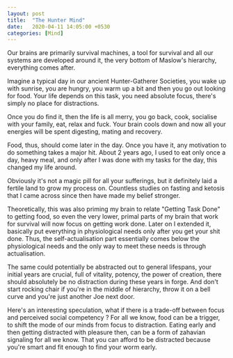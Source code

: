```yaml
---
layout: post
title:  "The Hunter Mind"
date:   2020-04-11 14:05:00 +0530
categories: [Mind]
---
```


Our brains are primarily survival machines, a tool for survival and all our systems are developed around it, the very bottom of Maslow's hierarchy, everything comes after.

Imagine a typical day in our ancient Hunter-Gatherer Societies, you wake up with sunrise, you are hungry, you warm up a bit and then you go out looking for food.
Your life depends on this task, you need absolute focus, there's simply no place for distractions.

Once you do find it, then the life is all merry, you go back, cook, socialise with your family, eat, relax and fuck. Your brain cools down and now all your energies will be spent digesting, mating and recovery.

Food, thus, should come later in the day. Once you have it, any motivation to do something takes a major hit.
About 2 years ago, I used to eat only once a day, heavy meal, and only after I was done with my tasks for the day, this changed my life around.

Obviously it's not a magic pill for all your sufferings, but it definitely laid a fertile land to grow my process on. Countless studies on fasting and ketosis that I came across since then have made my belief stronger.

Theoretically, this was also priming my brain to relate "Getting Task Done" to getting food, so even the very lower, primal parts of my brain that work for survival will now focus on getting work done. Later on I extended it, basically put everything in physiological needs only after you get your shit done. 
Thus, the self-actualisation part essentially comes below the physiological needs and the only way to meet these needs is through actualisation.

The same could potentially be abstracted out to general lifespans, your initial years are crucial, full of vitality, potency, the power of creation, there should absolutely be no distraction during these years in forge. And don't start rocking chair if you're in the middle of hierarchy, throw it on a bell curve and you're just another Joe next door. 

Here's an interesting speculation, what if there is a trade-off between focus and perceived social competency ? 
For all we know, food can be a trigger, to shift the mode of our minds from focus to distraction. Eating early and then getting distracted with pleasure then, can be a form of zahavian signaling for all we know. That you can afford to be distracted because you're smart and fit enough to find your worm early. 

